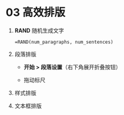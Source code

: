 # 03  高效排版

1. **RAND** 随机生成文字

   `=RAND(num_paragraphs, num_sentences)`

2. 段落排版

   - **开始 > 段落设置**（右下角展开折叠按钮）

   - 拖动标尺

3. 样式排版

4. 文本框排版